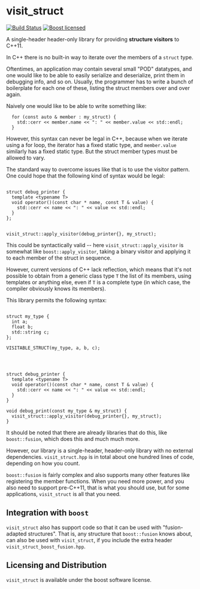 # visit_struct

[![Build Status](https://travis-ci.org/cbeck88/visit_struct.svg?branch=master)](http://travis-ci.org/cbeck88/visit_struct)
[![Boost licensed](https://img.shields.io/badge/license-Boost-blue.svg)](./LICENSE)

A single-header header-only library for providing **structure visitors** to C++11.

In C++ there is no built-in way to iterate over the members of a `struct` type.

Oftentimes, an application may contain several small "POD" datatypes, and one
would like to be able to easily serialize and deserialize, print them in debugging
info, and so on. Usually, the programmer has to write a bunch of boilerplate
for each one of these, listing the struct members over and over again.

Naively one would like to be able to write something like:

```
  for (const auto & member : my_struct) {
    std::cerr << member.name << ": " << member.value << std::endl;
  }
```

However, this syntax can never be legal in C++, because when we iterate using a
for loop, the iterator has a fixed static type, and `member.value` similarly has
a fixed static type. But the struct member types must be allowed to vary.

The standard way to overcome issues like that is to use the visitor pattern. One
could hope that the following kind of syntax would be legal:

```

struct debug_printer {
  template <typename T>
  void operator()(const char * name, const T & value) {
    std::cerr << name << ": " << value << std::endl;
  }
};


visit_struct::apply_visitor(debug_printer{}, my_struct);

```

This could be syntactically valid -- here `visit_struct::apply_visitor` is somewhat
like `boost::apply_visitor`, taking a binary visitor and applying it to each member
of the struct in sequence.

However, current versions of C++ lack reflection, which means that it's not possible
to obtain from a generic class type `T` the list of its members, using templates or
anything else, even if `T` is a complete type (in which case, the compiler obviously
knows its members).

This library permits the following syntax:

```

struct my_type {
  int a;
  float b;
  std::string c;
};

VISITABLE_STRUCT(my_type, a, b, c);




struct debug_printer {
  template <typename T>
  void operator()(const char * name, const T & value) {
    std::cerr << name << ": " << value << std::endl;
  }
}

void debug_print(const my_type & my_struct) {
  visit_struct::apply_visitor(debug_printer{}, my_struct);
}

```

It should be noted that there are already libraries that do this, like `boost::fusion`,
which does this and much much more.

However, our library is a single-header, header-only library with no external dependencies.
`visit_struct.hpp` is in total about one hundred lines of code, depending on how you count.

`boost::fusion` is fairly complex and also supports many other features like registering the
member functions. When you need more power, and you also need to support pre-C++11, that
is what you should use, but for some applications, `visit_struct` is all that you need.

## Integration with `boost`

`visit_struct` also has support code so that it can be used with "fusion-adapted structures".
That is, any structure that `boost::fusion` knows about, can also be used with `visit_struct`,
if you include the extra header `visit_struct_boost_fusion.hpp`.

## Licensing and Distribution

`visit_struct` is available under the boost software license.
